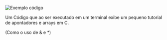![Exemplo código](https://github.com/user-attachments/assets/306e00ae-01ac-4c77-a6be-db1d33d15301)

Um Código que ao ser executado em um terminal exibe um pequeno tutorial de apontadores e arrays em C.

(Como o uso de & e *)
